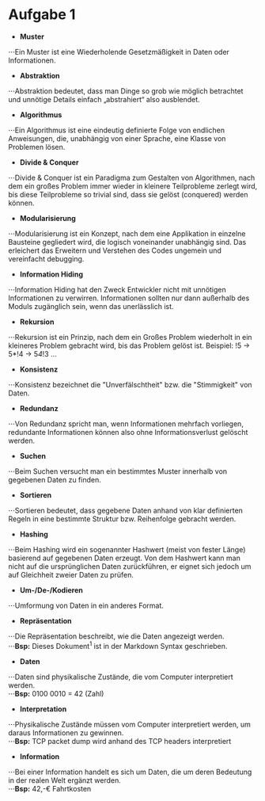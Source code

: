 # Aufgabe 1

* **Muster**

⋅⋅⋅Ein Muster ist eine Wiederholende Gesetzmäßigkeit in Daten oder Informationen.

* **Abstraktion**

⋅⋅⋅Abstraktion bedeutet, dass man Dinge so grob wie möglich betrachtet und unnötige Details einfach „abstrahiert“ also ausblendet.

* **Algorithmus**

⋅⋅⋅Ein Algorithmus ist eine eindeutig definierte Folge von endlichen Anweisungen, die, unabhängig von einer Sprache, eine Klasse von Problemen lösen.

* **Divide & Conquer**

⋅⋅⋅Divide & Conquer ist ein Paradigma zum Gestalten von Algorithmen, nach dem ein großes Problem immer wieder in kleinere Teilprobleme zerlegt wird, bis diese Teilprobleme so trivial sind, dass sie gelöst (conquered) werden können.

* **Modularisierung**

⋅⋅⋅Modularisierung ist ein Konzept, nach dem eine Applikation in einzelne Bausteine gegliedert wird, die logisch voneinander unabhängig sind. Das erleichert das Erweitern und Verstehen des Codes ungemein und vereinfacht debugging.

* **Information Hiding**

⋅⋅⋅Information Hiding hat den Zweck Entwickler nicht mit unnötigen Informationen zu verwirren. Informationen sollten nur dann außerhalb des Moduls zugänglich sein, wenn das unerlässlich ist.

* **Rekursion**

⋅⋅⋅Rekursion ist ein Prinzip, nach dem ein Großes Problem wiederholt in ein kleineres Problem gebracht wird, bis das Problem gelöst ist. Beispiel: !5 -> 5*!4 -> 5*4*!3 … 

* **Konsistenz**

⋅⋅⋅Konsistenz bezeichnet die "Unverfälschtheit" bzw. die "Stimmigkeit" von Daten.

* **Redundanz**

⋅⋅⋅Von Redundanz spricht man, wenn Informationen mehrfach vorliegen, redundante Informationen können also ohne Informationsverlust gelöscht werden.

* **Suchen**

⋅⋅⋅Beim Suchen versucht man ein bestimmtes Muster innerhalb von gegebenen Daten zu finden.

* **Sortieren**

⋅⋅⋅Sortieren bedeutet, dass gegebene Daten anhand von klar definierten Regeln in eine bestimmte Struktur bzw. Reihenfolge gebracht werden.

* **Hashing**

⋅⋅⋅Beim Hashing wird ein sogenannter Hashwert (meist von fester Länge) basierend auf gegebenen Daten erzeugt. Von dem Hashwert kann man nicht auf die ursprünglichen Daten zurückführen, er eignet sich jedoch um auf Gleichheit zweier Daten zu prüfen.

* **Um-/De-/Kodieren**

⋅⋅⋅Umformung von Daten in ein anderes Format.

* **Repräsentation**

⋅⋅⋅Die Repräsentation beschreibt, wie die Daten angezeigt werden.  
⋅⋅⋅**Bsp:** Dieses Dokument<sup>1</sup> ist in der Markdown Syntax geschrieben.

* **Daten**

⋅⋅⋅Daten sind physikalische Zustände, die vom Computer interpretiert werden.  
⋅⋅⋅**Bsp:** 0100 0010 = 42 (Zahl)

* **Interpretation**

⋅⋅⋅Physikalische Zustände müssen vom Computer interpretiert werden, um daraus Informationen zu gewinnen.  
⋅⋅⋅**Bsp:** TCP packet dump wird anhand des TCP headers interpretiert

* **Information**

⋅⋅⋅Bei einer Information handelt es sich um Daten, die um deren Bedeutung in der realen Welt ergänzt werden.  
⋅⋅⋅**Bsp:** 42,-€ Fahrtkosten

  [1]: https://github.com/marcelherd/hochschule-mannheim/blob/master/1IB/GDI/%C3%9Cbung%201/Aufgabe%201.md
